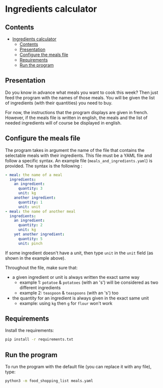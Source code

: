 # Ingredients calculator


## Contents

- [Ingredients calculator](#ingredients-calculator)
  - [Contents](#contents)
  - [Presentation](#presentation)
  - [Configure the meals file](#configure-the-meals-file)
  - [Requirements](#requirements)
  - [Run the program](#run-the-program)


<a name="Presentation"></a>
## Presentation

Do you know in advance what meals you want to cook this week? Then just feed the program with the names of those meals. You will be given the list of ingredients (with their quantities) you need to buy.  
  
For now, the instructions that the program displays are given in french. However, if the meals file is written in english, the meals and the list of needed ingredients will of course be displayed in english.  


<a name="ConfigureTheMealsFile"></a>
## Configure the meals file

The program takes in argument the name of the file that contains the selectable meals with their ingredients.
This file must be a YAML file and follow a specific syntax. An example file (`meals_and_ingredients.yaml`) is provided. The syntax is the following :

```yaml
- meal: the name of a meal
  ingredients:
    an ingredient:
      quantity: 3
      unit: kg
    another ingredient:
      quantity: 1
      unit: unit
- meal: the name of another meal
  ingredients:
    an ingredient:
      quantity: 2
      unit: kg
    yet another ingredient:
      quantity: 5
      unit: pinch
```

If some ingredient doesn't have a unit, then type `unit` in the `unit` field (as shown in the example above).  

Throughout the file, make sure that:
- a given ingredient or unit is always written the exact same way
    - example 1: `potatoe` & `potatoes` (with an 's') will be considered as two different ingredients
    - example 2: `teaspoon` & `teaspoons` (with an 's') too
- the quantity for an ingredient is always given in the exact same unit
    - example: using `kg` then `g` for `flour` won't work


<a name="Requirements"></a>
## Requirements

Install the requirements:

```sh
pip install -r requirements.txt
```

<a name="RunTheProgram"></a>
## Run the program

To run the program with the default file (you can replace it with any file), type:

```sh
python3 -m food_shopping_list meals.yaml
```
